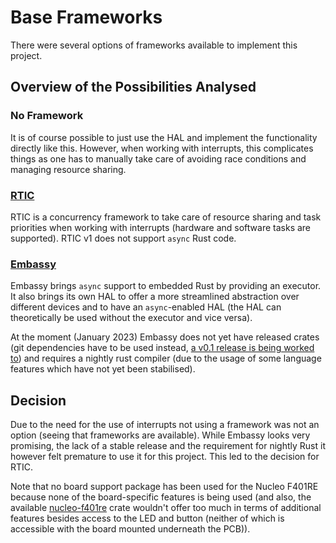 # Base Frameworks
There were several options of frameworks available to implement this project.

## Overview of the Possibilities Analysed
### No Framework
It is of course possible to just use the HAL and implement the functionality directly like this. However, when working
with interrupts, this complicates things as one has to manually take care of avoiding race conditions and managing
resource sharing.

### [RTIC](https://rtic.rs/)
RTIC is a concurrency framework to take care of resource sharing and task priorities when working with interrupts (hardware
and software tasks are supported). RTIC v1 does not support `async` Rust code.

### [Embassy](https://embassy.dev/)
Embassy brings `async` support to embedded Rust by providing an executor. It also brings its own HAL to offer a more
streamlined abstraction over different devices and to have an `async`-enabled HAL (the HAL can theoretically be used without
the executor and vice versa).

At the moment (January 2023) Embassy does not yet have released crates (git dependencies have to be used instead,
[a v0.1 release is being worked to](https://github.com/embassy-rs/embassy/issues/1050)) and requires a nightly rust compiler
(due to the usage of some language features which have not yet been stabilised).

## Decision
Due to the need for the use of interrupts not using a framework was not an option (seeing that frameworks are available).
While Embassy looks very promising, the lack of a stable release and the requirement for nightly Rust it however felt
premature to use it for this project. This led to the decision for RTIC.

Note that no board support package has been used for the Nucleo F401RE because none of the board-specific features is
being used (and also, the available [nucleo-f401re](https://crates.io/crates/nucleo-f401re) crate wouldn't offer too much
in terms of additional features besides access to the LED and button (neither of which is accessible with the board mounted
underneath the PCB)).

